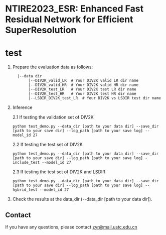# NTIRE2023_ESR: Enhanced Fast Residual Network for Efficient SuperResolution  

# test

1. Prepare the evaluation data as follows:
    ```
      |--data dir
           |--DIV2K_valid_LR  # Your DIV2K valid LR dir name
           |--DIV2K_valid_HR  # Your DIV2K valid HR dir name
           |--DIV2K_test_LR   # Your DIV2K test LR dir name
           |--DIV2K_test_HR   # Your DIV2K test HR dir name
           |--LSDIR_DIV2K_test_LR  # Your DIV2K vs LSDIR test dir name
    ```
2. Inference  

    2.1  If testing the validation set of DIV2K
   ``` 
   python test_demo.py --data_dir [path to your data dir] --save_dir [path to your save dir] --log_path [path to your save log] --model_id 27 
    ```

    2.2  If testing the test set of DIV2K
    ``` 
    python test_demo.py --data_dir [path to your data dir] --save_dir [path to your save dir] --log_path [path to your save log] -include_test --model_id 27 
    ```
    2.3  If testing the test set of DIV2K and LSDIR
    ``` 
    python test_demo.py --data_dir [path to your data dir] --save_dir [path to your save dir] --log_path [path to your save log] --hybrid_test --model_id 27 
    ```
3. Check the results at the data_dir (--data_dir [path to your data dir]).


## Contact
If you have any questions, please contact zyr@mail.ustc.edu.cn
